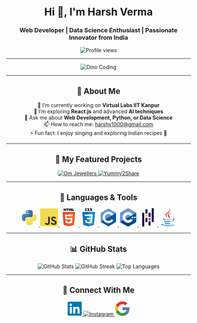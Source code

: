 <h1 align="center">Hi 👋, I'm Harsh Verma</h1>
<h3 align="center">Web Developer | Data Science Enthusiast | Passionate Innovator from India</h3>

<p align="center">
  <img src="https://komarev.com/ghpvc/?username=harshv123&label=Profile%20views&color=0e75b6&style=flat" alt="Profile views" />
</p>

---

<div align="center">
  <img src="https://raw.githubusercontent.com/saadeghi/saadeghi/master/dino.gif" alt="Dino Coding" width="300" />
</div>

---

<h2 align="center">🚀 About Me</h2>
<p align="center">
🔭 I’m currently working on <strong>Virtual Labs IIT Kanpur</strong> <br />
🌱 I’m exploring <strong>React.js</strong> and advanced <strong>AI techniques</strong> <br />
💬 Ask me about <strong>Web Development, Python, or Data Science</strong> <br />
📫 How to reach me: <a href="mailto:harshv1000@gmail.com">harshv1000@gmail.com</a> <br />
⚡ Fun fact: I enjoy singing and exploring Indian recipes 🍛
</p>

---

<h2 align="center">📂 My Featured Projects</h2>
<div align="center">
  <a href="https://github.com/harshv123/om-jewellers">
    <img src="https://github-readme-stats.vercel.app/api/pin/?username=harshv123&repo=om-jewellers&theme=radical" alt="Om Jewellers" />
  </a>
  <a href="https://github.com/harshv123/yummy2share">
    <img src="https://github-readme-stats.vercel.app/api/pin/?username=harshv123&repo=yummy2share&theme=radical" alt="Yummy2Share" />
  </a>
</div>

---

<h2 align="center">🔧 Languages & Tools</h2>
<p align="center">
  <a href="https://www.python.org" target="_blank"> <img src="https://raw.githubusercontent.com/devicons/devicon/master/icons/python/python-original.svg" alt="Python" width="50" height="50"/> </a>
  <a href="https://developer.mozilla.org/en-US/docs/Web/JavaScript" target="_blank"> <img src="https://raw.githubusercontent.com/devicons/devicon/master/icons/javascript/javascript-original.svg" alt="JavaScript" width="50" height="50"/> </a>
  <a href="https://www.w3.org/html/" target="_blank"> <img src="https://raw.githubusercontent.com/devicons/devicon/master/icons/html5/html5-original-wordmark.svg" alt="HTML5" width="50" height="50"/> </a>
  <a href="https://www.w3schools.com/css/" target="_blank"> <img src="https://raw.githubusercontent.com/devicons/devicon/master/icons/css3/css3-original-wordmark.svg" alt="CSS3" width="50" height="50"/> </a>
  <a href="https://www.cprogramming.com/" target="_blank"> <img src="https://raw.githubusercontent.com/devicons/devicon/master/icons/c/c-original.svg" alt="C" width="50" height="50"/> </a>
  <a href="https://www.w3schools.com/cpp/" target="_blank"> <img src="https://raw.githubusercontent.com/devicons/devicon/master/icons/cplusplus/cplusplus-original.svg" alt="C++" width="50" height="50"/> </a>
  <a href="https://pandas.pydata.org/" target="_blank"> <img src="https://raw.githubusercontent.com/devicons/devicon/master/icons/pandas/pandas-original.svg" alt="Pandas" width="50" height="50"/> </a>
  <a href="https://www.java.com" target="_blank"> <img src="https://raw.githubusercontent.com/devicons/devicon/master/icons/java/java-original.svg" alt="Java" width="50" height="50"/> </a>
</p>

---

<h2 align="center">📊 GitHub Stats</h2>
<div align="center">
  <img src="https://github-readme-stats.vercel.app/api?username=harshv123&show_icons=true&locale=en&theme=radical" alt="GitHub Stats" />
  <img src="https://github-readme-streak-stats.herokuapp.com/?user=harshv123&theme=radical" alt="GitHub Streak" />
  <img src="https://github-readme-stats.vercel.app/api/top-langs?username=harshv123&show_icons=true&locale=en&layout=compact&theme=radical" alt="Top Languages" />
</div>

---

<h2 align="center">🤝 Connect With Me</h2>
<p align="center">
  <a href="https://linkedin.com/in/harshv1000" target="_blank">
    <img src="https://raw.githubusercontent.com/devicons/devicon/master/icons/linkedin/linkedin-original.svg" alt="LinkedIn" width="40" height="40"/>
  </a>
  <a href="https://instagram.com/harshv1000" target="_blank">
    <img src="https://raw.githubusercontent.com/devicons/devicon/master/icons/instagram/instagram-original.svg" alt="Instagram" width="40" height="40"/>
  </a>
  <a href="mailto:harshv1000@gmail.com">
    <img src="https://raw.githubusercontent.com/devicons/devicon/master/icons/google/google-original.svg" alt="Email" width="40" height="40"/>
  </a>
</p>
